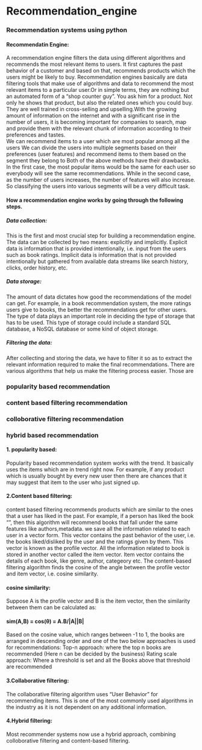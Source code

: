 # Recommendation_engine
### Recommendation systems using python
#### Recommendatin Engine: 
 A recommendation engine filters the data using different algorithms and recommends the most relevant items to users. It first captures the past behavior of a customer and based on that, recommends products which the users might be likely to buy.
   Recommendation engines basically are data filtering tools that make use of algorithms and data to recommend the most relevant items to a particular user.Or in simple terms, they are nothing but an automated form of a “shop counter guy”. You ask him for a product. Not only he shows that product, but also the related ones which you could buy. They are well trained in cross-selling and upselling.With the growing amount of information on the internet and with a significant rise in the number of users, it is becoming important for companies to search, map and provide them with the relevant chunk of information according to their preferences and tastes.     
  We can recommend items to a user which are most popular among all the users
         We can divide the users into multiple segments based on their preferences (user features) and recommend items to them based on the segment they belong to 
        Both of the above methods have their drawbacks. In the first case, the most popular items would be the same for each user so everybody will see the same recommendations. While in the second case, as the number of users increases, the number of features will also increase. So classifying the users into various segments will be a very difficult task.
#### How a recommendation engine works by going through the following steps.
##### Data collection:
 This is the first and most crucial step for building a recommendation engine. The data can be collected by two means: explicitly and implicitly. Explicit data is information that is provided intentionally, i.e. input from the users such as book ratings. Implicit data is information that is not provided intentionally but gathered from available data streams like search history, clicks, order history, etc.
##### Data storage: 
 The amount of data dictates how good the recommendations of the model can get. For example, in a book recommendation system, the more ratings users give to books, the better the recommendations get for other users. The type of data plays an important role in deciding the type of storage that has to be used. This type of storage could include a standard SQL database, a NoSQL database or some kind of object storage.
##### Filtering the data: 
 After collecting and storing the data, we have to filter it so as to extract the relevant information required to make the final recommendations.
There are various algorithms that help us make the filtering process easier. Those are 
### popularity based recommendation
### content based filtering recommendation
### colloborative filtering recommendation
### hybrid based recommendation
#### 1. popularity based: 
 Popularity based recommendation system works with the trend. It basically uses the items which are in trend right now. For example, if any product which is usually bought by every new user then there are chances that it may suggest that item to the user who just signed up.
#### 2.Content based filtering:
  content based filtering recommends products which are similar to the ones that a user has liked in the past. For example, if a person has liked the book “”, then this algorithm will recommend books that fall under the same features like authors,metadata.
   we save all the information related to each user in a vector form. This vector contains the past behavior of the user, i.e. the books liked/disliked by the user and the ratings given by them. This vector is known as the profile vector. All the information related to book is stored in another vector called the item vector. Item vector contains the details of each book, like genre, author, categeory etc.
The content-based filtering algorithm finds the cosine of the angle between the profile vector and item vector, i.e. cosine similarity.
#### cosine similarity:
 Suppose A is the profile vector and B is the item vector, then the similarity between them can be calculated as:
   #### sim(A,B) =  cos(θ) = A.B/|A||B| 
Based on the cosine value, which ranges between -1 to 1, the books are arranged in descending order and one of the two below approaches is used for recommendations:
Top-n approach: where the top n books are recommended (Here n can be decided by the business)
Rating scale approach: Where a threshold is set and all the Books above that threshold are recommended
#### 3.Collaborative filtering: 
The collaborative filtering algorithm uses “User Behavior” for recommending items. This is one of the most commonly used algorithms in the industry as it is not dependent on any additional information.
#### 4.Hybrid filtering: 
Most recommender systems now use a hybrid approach, combining colloborative filtering and content-based filtering.
